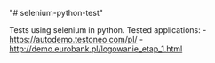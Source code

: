 "# selenium-python-test" 

Tests using selenium in python. 
Tested applications:
-https://autodemo.testoneo.com/pl/
-http://demo.eurobank.pl/logowanie_etap_1.html
